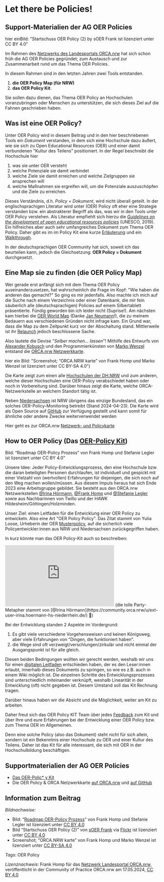 # Let there be Policies!

## Support-Materialien der AG OER Policies
 
hier einBild: "Startschuss OER Policy (2) by sOER Frank ist lizenziert unter CC BY 4.0"
 
Im Rahmen des [Netzwerks des Landesportals ORCA.nrw](https://www.orca.nrw/ueber-uns/netzwerk "Netzwerkes ORCA.nrw") hat sich schon früh die AG OER Policies gegründet; zum Austausch und zur Zusammenarbeit rund um das Thema OER Policies.
 
In diesem Rahmen sind in den letzten Jahren zwei Tools entstanden.
 
1. **die OER Policy Map (für NRW)**
2. **das OER Policy Kit**.

Sie sollen dazu dienen, das Thema OER Policy an Hochschulen  voranzubringen oder Menschen zu unterstützen, die sich dieses Ziel auf  die Fahnen geschrieben haben.
 
## Was ist eine OER Policy?
 
Unter OER Policy wird in diesem Beitrag und in den hier beschriebenen Tools ein *Dokument* verstanden,  in dem sich eine Hochschule dazu äußert, wie sie sich zu Open  Educational Resources (OER) und einer damit verbundenen "Kultur des  Teilens" positioniert. In der Regel beschreibt die Hochschule hier

1. was sie unter OER versteht
2. welche Potenziale sie damit verbindet
3. welche Ziele sie damit erreichen und welche Zielgruppen sie ansprechen will
4. welche Maßnahmen sie ergreifen will, um die Potenziale auszuschöpfen und die Ziele zu erreichen.

Dieses Verständnis, d.h. *Policy = Dokument*, wird nicht  überall geteilt. In der englischsprachigen Literatur wird unter (OER)  Policy oft eher eine Strategie verstanden bzw. ein abstrakterer Begriff  als das, was wir in den Tools unter OER Policy verstehen. Als Literatur  empfiehlt sich hierzu die *[Guidelines on the development of open educational resources policies](https://unesdoc.unesco.org/ark:/48223/pf0000371129.locale=en "Guidelines on the development of open educational resources policies")* (UNESCO,  2019). Ein hilfreiches aber auch sehr umfangreiches Dokument zum Thema  OER Policy. Daher gibt es im im Policy Kit eine kurze [Erläuterung](https://liascript.github.io/course/?https://raw.githubusercontent.com/twillo-lehre-teilen/OER-Policy-Kit/main/OER_Policy_Kit.md#15 "Erläuterung ") und ein [Walkthrough](https://liascript.github.io/course/?https://raw.githubusercontent.com/twillo-lehre-teilen/OER-Policy-Kit/main/OER_Policy_Kit.md#15 "Walkthrough ").
 
In der deutschsprachigen OER Community hat sich, soweit ich das beurteilen kann, jedoch die Gleichsetzung: **OER Policy = Dokument** durchgesetzt.
 
## **Eine** Map sie zu finden (die OER Policy Map)
 
Wer gerade erst anfängt sich mit dem Thema OER Policy  auseinanderzusetzen, hat wahrscheinlich die Frage im Kopf: "Wie haben  die anderen das gemacht?" So ging es mir jedenfalls. Also machte ich  mich auf die Suche nach einem Verzeichnis oder einer Datenbank, die mir  fein säuberlich alle (deutschsprachigen) Policies auf einem  Silbertablett präsentierte. Fündig geworden bin ich leider nicht  (Suprise!). Am nächsten kam hierbei die [OER World Map](https://open-educational-resources.de/oerinfo-geht-weiter-langfristige-foerderung-bis-2028/) (Danke [Jan Neumann](https://open-educational-resources.de/oer073/ "Jan Neumann")!),  die zu meinem Bedauern aus verschiedenen Gründen nicht infrage kam. Ein  Grund war, dass die Map zu dem Zeitpunkt kurz vor der Abschaltung  stand. Mittlerweile ist ihr [Relaunch](https://open-educational-resources.de/die-oer-world-map-die-drei-phasen-der-reanimation/ "Relaunch ") jedoch beschlossene Sache.
 
Also lautete die Devise "*Selber machen... lassen*"! Mithilfe des Entwurfs von [Alexander Kobusch](https://lindahalm-hsbi.github.io/infOERmiert/document.html#oer-policies.md__offene-bildung-durch-oer-policies-wie-auch-sie-die-welt-ein-bisschen-besser-machen-k%C3%B6nnen "Alexander Kobusch") und den Programmierkünsten von [Marko Wenzel](https://github.com/mrkwnzl "Marko Wenzel") entstand die [ORCA.nrw Netzwerkkarte](https://www.orca.nrw/ueber-uns/netzwerk).
 
hier ein Bild: "Screenshot; “ORCA.NRW karte” von Frank Homp und Marko Wenzel ist lizenziert unter CC BY-SA 4.0")
 
Die Karte zeigt zum einen alle [Hochschulen der DH.NRW](https://www.dh.nrw/standard-titel "Hochschulen der DH.NRW")  und zum anderen, welche dieser Hochschulen eine OER-Policy  verabschiedet haben oder noch in Vorbereitung sind. Darüber hinaus zeigt  die Karte, welche ORCA-Netzwerkstelle an welchem Standort tätig ist.
 
Neben [Niedersachsen](https://www.twillo.de/oer/web/oer-policy/) ist  NRW übrigens das einzige Bundesland, das ein solches  OER-Policy-Monitoring betreibt (Stand 2024-04-23). Die Karte wird als  Open Source auf [GitHub](https://www.twillo.de/edu-sharing/components/render/1b355de9-849c-44ab-a219-42c325748eee) zur Verfügung gestellt und kann somit für ähnliche oder andere Zwecke weiterverwendet werden
 
Hier geht es zur ORCA.nrw [Netzwerk- und Policykarte](https://www.orca.nrw/ueber-uns/netzwerk "Netzwerk- und Policykarte")
 
## How to OER Policy (Das [OER-Policy Kit](https://www.twillo.de/edu-sharing/components/render/c46f1f75-3632-429e-9fea-04a9f18c040e))
 
Bild: “Roadmap OER-Policy Prozess” von Frank Homp und Stefanie Legler ist lizenziert unter CC BY 4.0"
 
Unsere Idee: Jeder Policy-Entwicklungsprozess, den eine Hochschule  bzw. die daran beteiligten Personen durchlaufen, ist individuell und  gespickt mit einer Vielzahl von (wertvollen) Erfahrungen für diejenigen,  die sich noch auf den Weg machen wollen/müssen. Aus diesem Impuls  heraus hat sich Ende 2023 eine Arbeitsgruppe gebildet. Sie besteht aus  den ORCA.nrw Netzwerkstellen [@Irina Hörmann](https://community.orca.nrw/u/ext-user-irina.hoermann-hs-niederrhein.de/), [@Frank Homp](https://community.orca.nrw/u/ext-user-frank.homp-uni-bielefeld.de/) und [@Stefanie Legler](https://community.orca.nrw/u/ext-user-stefanie.legler-hs-ruhrwest.de/) sowie aus Nachbarinnen von Twillo und der HAWK Hildesheim/Göttingen/Holzminden.
 
Unser Ziel: einen Leitfaden für die Entwicklung einer OER Policy  zu entwickeln. Also eine Art "OER Policy Policy". Das Zitat stammt von  Yulia Loose, Urheberin der OER [Musterpolicy](https://www.twillo.de/oer/web/oer-policy/), auf die sicherlich viele Policyentwickler:innen aus NRW und Niedersachsen zurückgegriffen haben.
 
In kurz könnte man das OER Policy-Kit auch so beschreiben:

<iframe src="https://www.youtube.com/embed/iXYMOEFaplQ?feature=oembed" allow="accelerometer; autoplay; clipboard-write; encrypted-media; gyroscope; picture-in-picture; web-share" referrerpolicy="strict-origin-when-cross-origin" allowfullscreen="" title="Das OER Policy Kit" enablejsapi="true" id="widget2" width="356" height="200" frameborder="0"></iframe>
(die tolle Party-Metapher stammt von [@Irina Hörmann](https://community.orca.nrw/u/ext-user-irina.hoermann-hs-niederrhein.de/) 🎉)

Bei der Entwicklung standen 2 Aspekte im Vordergrund:

1. Es gibt viele verschiedene Vorgehensweisen und keinen Königsweg, aber viele Erfahrungen von "Dingen, die funktioniert haben".
2. die Wege sind oft verzweigt/verschlungen/zirkulär und nicht einmal der Ausgangspunkt ist für alle gleich.

Diesen beiden Bedingungen wollten wir gerecht werden, weshalb wir uns für einen [digitalen Leitfaden](https://www.twillo.de/edu-sharing/components/render/c46f1f75-3632-429e-9fea-04a9f18c040e "digitalen Leitfaden")  entschieden haben, der es den Leser:innen erlaubt, innerhalb dieses  Dokuments zu springen, so wie es z.B. auch in einem Wiki möglich ist.  Die einzelnen Schritte des Entwicklungsprozesses sind unterschiedlich  miteinander verknüpft, weshalb Linearität in der Entwicklung (oft) nicht  gegeben ist. Diesem Umstand soll das Kit Rechnung tragen.
 
Darüber hinaus haben wir die Absicht und die Möglichkeit, weiter am Kit zu arbeiten.

Daher freut sich das OER Policy KIT Team über jedes [Feedback](https://liascript.github.io/course/?https://raw.githubusercontent.com/twillo-lehre-teilen/OER-Policy-Kit/main/OER_Policy_Kit.md#29 "Feedback ") zum Kit und über Ihre und eure Erfahrungen bei der Entwicklung einer OER Policy bzw. zum Thema OER im Allgemeinen.

Denn eine solche Policy (also das Dokument) steht nicht für sich  allein, sondern ist ein Bekenntnis einer Hochschule zu OER und einer  Kultur des Teilens. Daher ist das Kit für alle interessant, die sich mit  OER in der Hochschulbildung beschäftigen.
 
## Supportmaterialien der AG OER Policies
 
* [Das OER-Polic* y Kit](https://www.twillo.de/edu-sharing/components/render/c46f1f75-3632-429e-9fea-04a9f18c040e "Das OER-Policy Kit") 
* Die OER Policy & ORCA Netzwerkkarte [auf ORCA.nrw](https://www.orca.nrw/ueber-uns/netzwerk) und [auf GitHub](https://github.com/orca-nrw/orca-nrw-karte "auf GitHub")

## Information zum Beitrag
*Bildnachweise*: 
- Bild: “[Roadmap OER-Policy Prozess](https://liascript.github.io/course/?https://raw.githubusercontent.com/twillo-lehre-teilen/OER-Policy-Kit/main/OER_Policy_Kit.md#1 "Roadmap OER-Policy Prozess")” von Frank Homp und Stefanie Legler ist lizenziert unter [CC BY 4.0](https://creativecommons.org/licenses/by/4.0/deed.de)
- Bild “Startschuss OER Policy (2)” von [sOER Frank](https://www.flickr.com/photos/194963989@N07/) via [Flickr](https://www.flickr.com/photos/194963989@N07/53624489251/in/dateposted-public/) ist lizenziert unter [CC BY 4.0](https://creativecommons.org/licenses/by/4.0/deed.de "CC BY 4.0")
- Screenshot; “ORCA.NRW karte” von Frank Homp und Marko Wenzel ist lizenziert unter [CC BY-SA 4.0](https://creativecommons.org/licenses/by-sa/4.0/deed.de "CC BY-SA 4.0 ")

*Tags*:  OER Policy

*Lizenznachweis*: Frank Homp für das <a href="http://www.orca.nrw/ueber-uns/netzwerk" target="_blank">Netzwerk Landesportal ORCA.nrw</a>, veröffentlicht in der Community of Practice ORCA.nrw am 17.05.2024, <a href="https://creativecommons.org/licenses/by/4.0/" target="_blank">CC BY 4.0</a>

